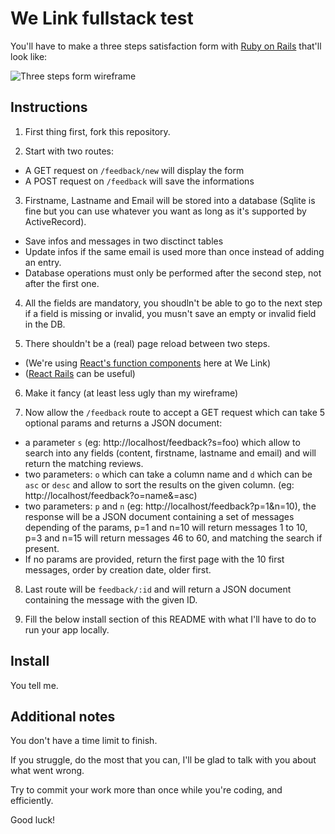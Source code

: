# We Link fullstack test

You'll have to make a three steps satisfaction form with [Ruby on Rails](https://rubyonrails.org/) that'll look like:

![Three steps form wireframe](https://github.com/we-link/fullstack-test/blob/main/wireframe2.png?raw=true)

## Instructions

1. First thing first, fork this repository.

2. Start with two routes:
  * A GET request on `/feedback/new` will display the form
  * A POST request on `/feedback` will save the informations

3. Firstname, Lastname and Email will be stored into a database (Sqlite is fine but you can use whatever you want as long as it's supported by ActiveRecord).
  * Save infos and messages in two disctinct tables
  * Update infos if the same email is used more than once instead of adding an entry.
  * Database operations must only be performed after the second step, not after the first one.

4. All the fields are mandatory, you shoudln't be able to go to the next step if a field is missing or invalid, you musn't save an empty or invalid field in the DB.

5. There shouldn't be a (real) page reload between two steps.
  * (We're using [React's function components](https://reactjs.org/docs/components-and-props.html#function-and-class-components) here at We Link)
  * ([React Rails](https://github.com/reactjs/react-rails) can be useful)
  
6. Make it fancy (at least less ugly than my wireframe)

7. Now allow the `/feedback` route to accept a GET request which can take 5 optional params and returns a JSON document:
  * a parameter `s` (eg: http://localhost/feedback?s=foo) which allow to search into any fields (content, firstname, lastname and email) and will return the matching reviews.
  * two parameters: `o` which can take a column name and `d` which can be `asc` or `desc` and allow to sort the results on the given column. (eg: http://localhost/feedback?o=name&=asc)
  * two parameters: `p` and `n` (eg: http://localhost/feedback?p=1&n=10), the response will be a JSON document containing a set of messages depending of the params, p=1 and n=10 will return messages 1 to 10, p=3 and n=15 will return messages 46 to 60, and matching the search if present.
  * If no params are provided, return the first page with the 10 first messages, order by creation date, older first.
  
8. Last route will be `feedback/:id` and will return a JSON document containing the message with the given ID.

9. Fill the below install section of this README with what I'll have to do to run your app locally.

## Install

You tell me.

## Additional notes

You don't have a time limit to finish. 

If you struggle, do the most that you can, I'll be glad to talk with you about what went wrong.

Try to commit your work more than once while you're coding, and efficiently.

Good luck!
